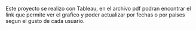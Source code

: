 Este proyecto se realizo con Tableau, en el archivo pdf podran encontrar el link que permite ver el grafico y poder actualizar por fechas o por paises segun el gusto de cada usuario.